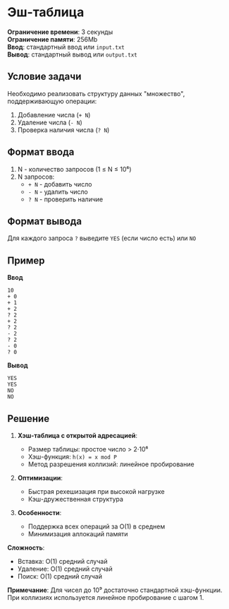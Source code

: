 # Эш-таблица

**Ограничение времени**: 3 секунды  
**Ограничение памяти**: 256Mb  
**Ввод**: стандартный ввод или `input.txt`  
**Вывод**: стандартный вывод или `output.txt`

## Условие задачи
Необходимо реализовать структуру данных "множество", поддерживающую операции:
1. Добавление числа (`+ N`)
2. Удаление числа (`- N`)
3. Проверка наличия числа (`? N`)

## Формат ввода
1. N - количество запросов (1 ≤ N ≤ 10⁶)
2. N запросов:
   - `+ N` - добавить число
   - `- N` - удалить число
   - `? N` - проверить наличие

## Формат вывода
Для каждого запроса `?` выведите `YES` (если число есть) или `NO`

## Пример
**Ввод**  
```
10
+ 0
+ 1
+ 2
? 2
+ 2
? 2
- 2
? 2
- 0
? 0
```

**Вывод**  
```
YES
YES
NO
NO
```

## Решение
1. **Хэш-таблица с открытой адресацией**:
   - Размер таблицы: простое число > 2·10⁶
   - Хэш-функция: `h(x) = x mod P`
   - Метод разрешения коллизий: линейное пробирование

2. **Оптимизации**:
   - Быстрая рехешизация при высокой нагрузке
   - Кэш-дружественная структура

3. **Особенности**:
   - Поддержка всех операций за O(1) в среднем
   - Минимизация аллокаций памяти

**Сложность**:
- Вставка: O(1) средний случай
- Удаление: O(1) средний случай
- Поиск: O(1) средний случай

**Примечание**: Для чисел до 10⁹ достаточно стандартной хэш-функции. При коллизиях используется линейное пробирование с шагом 1.